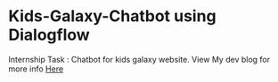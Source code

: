 # Kids-Galaxy-Chatbot using Dialogflow
Internship Task : Chatbot for kids galaxy website.
View My dev blog for more info [Here](https://dev.to/ketan_patil/chatbot-for-your-website-using-dialogflow-fc7)

